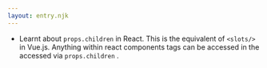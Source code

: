 ```yaml
---
layout: entry.njk
---
```


- Learnt about `props.children` in React. This is the equivalent of `<slots/>` in Vue.js. Anything within react components tags can be accessed in the accessed via `props.children` .
